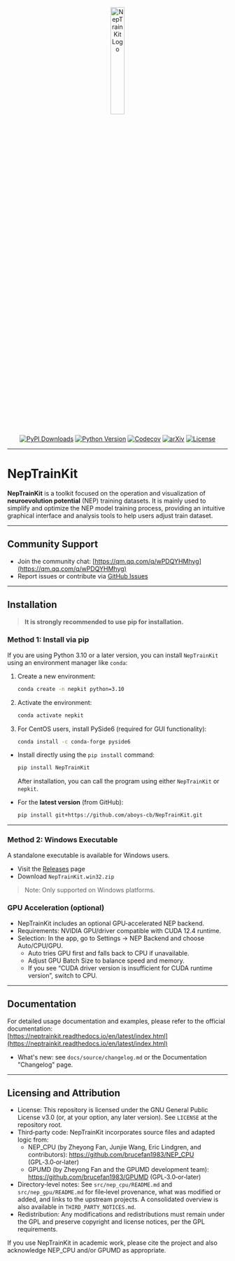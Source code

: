 <div align="center">
<a href="https://github.com/aboys-cb/NepTrainKit">
  <img src="./src/NepTrainKit/src/images/logo.svg" width="25%" alt="NepTrainKit Logo">
</a><br>    
<a href="https://pypi.org/project/NepTrainKit"><img src="https://img.shields.io/pypi/dm/NepTrainKit?logo=pypi&logoColor=white&color=blue&label=PyPI" alt="PyPI Downloads"></a>   
<a href="https://python.org/downloads"><img src="https://img.shields.io/badge/Python-3.10+-blue.svg?logo=python&logoColor=white" alt="Python Version"></a>  
<a href="https://codecov.io/github/aboys-cb/NepTrainKit"><img src="https://codecov.io/github/aboys-cb/NepTrainKit/graph/badge.svg?token=HQ5FMLD91F" alt="Codecov"></a>  
<a href="https://doi.org/10.48550/arXiv.2506.01868"><img src="https://img.shields.io/badge/arXiv-2506.01868-b31b1b.svg" alt="arXiv"></a>
<a href="https://github.com/aboys-cb/NepTrainKit/blob/master/LICENSE"><img src="https://img.shields.io/badge/license-GPL--3.0--or--later-blue" alt="License"></a>
</div>


---

# NepTrainKit

**NepTrainKit** is a toolkit focused on the operation and visualization of **neuroevolution potential** (NEP) training datasets. It is mainly used to simplify and optimize the NEP model training process, providing an intuitive graphical interface and analysis tools to help users adjust  train dataset.

---

## Community Support

- Join the community chat: [https://qm.qq.com/q/wPDQYHMhyg](https://qm.qq.com/q/wPDQYHMhyg)
- Report issues or contribute via [GitHub Issues](https://github.com/aboys-cb/NepTrainKit/issues)

---

## Installation

> **It is strongly recommended to use pip for installation.**

### Method 1: Install via pip

If you are using Python 3.10 or a later version, you can install `NepTrainKit` using an environment manager like `conda`:

1. Create a new environment:

   ```bash
   conda create -n nepkit python=3.10
   ```

2. Activate the environment:

   ```bash
   conda activate nepkit
   ```

3. For CentOS users, install PySide6 (required for GUI functionality):

   ```bash
   conda install -c conda-forge pyside6
   ```

- Install directly using the `pip install` command:

  ```bash
  pip install NepTrainKit
  ```

  After installation, you can call the program using either `NepTrainKit` or `nepkit`.

- For the **latest version** (from GitHub):

  ```bash
  pip install git+https://github.com/aboys-cb/NepTrainKit.git
  ```

---

### Method 2: Windows Executable

A standalone executable is available for Windows users.

- Visit the [Releases](https://github.com/aboys-cb/NepTrainKit/releases) page
- Download `NepTrainKit.win32.zip`

 > Note: Only supported on Windows platforms.

### GPU Acceleration (optional)

- NepTrainKit includes an optional GPU‑accelerated NEP backend.
- Requirements: NVIDIA GPU/driver compatible with CUDA 12.4 runtime.
- Selection: In the app, go to Settings → NEP Backend and choose Auto/CPU/GPU.
  - Auto tries GPU first and falls back to CPU if unavailable.
  - Adjust GPU Batch Size to balance speed and memory.
  - If you see “CUDA driver version is insufficient for CUDA runtime version”, switch to CPU.

---

## Documentation

For detailed usage documentation and examples, please refer to the official documentation:  
[https://neptrainkit.readthedocs.io/en/latest/index.html](https://neptrainkit.readthedocs.io/en/latest/index.html)

- What's new: see `docs/source/changelog.md` or the Documentation "Changelog" page.

---

## Licensing and Attribution

- License: This repository is licensed under the GNU General Public License v3.0
  (or, at your option, any later version). See `LICENSE` at the repository root.
- Third‑party code: NepTrainKit incorporates source files and adapted logic from:
  - NEP_CPU (by Zheyong Fan, Junjie Wang, Eric Lindgren, and contributors):
    https://github.com/brucefan1983/NEP_CPU (GPL‑3.0‑or‑later)
  - GPUMD (by Zheyong Fan and the GPUMD development team):
    https://github.com/brucefan1983/GPUMD (GPL‑3.0‑or‑later)
- Directory‑level notes: See `src/nep_cpu/README.md` and `src/nep_gpu/README.md` for
  file‑level provenance, what was modified or added, and links to the upstream projects.
  A consolidated overview is also available in `THIRD_PARTY_NOTICES.md`.
- Redistribution: Any modifications and redistributions must remain under the GPL and
  preserve copyright and license notices, per the GPL requirements.

If you use NepTrainKit in academic work, please cite the project and also acknowledge
NEP_CPU and/or GPUMD as appropriate.
